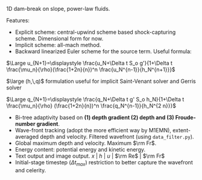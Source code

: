1D dam-break on slope, power-law fluids.

Features:
- Explicit scheme: central-upwind scheme based shock-capturing scheme. Dimensional form for now.
- Implicit scheme: all-mach method.
- Backward linearized Euler scheme for the source term. Useful formula:

$\Large u_{N+1}=\displaystyle \frac{u_N+\Delta t S_o g'}{1+\Delta t \frac{\mu_n}{\rho}(\frac{1+2n}{n})^n \frac{u_N^{n-1}}{h_N^{n+1}}}$

$\large (h,\,q)$ formulation useful for implicit Saint-Venant solver and Gerris solver

$\Large q_{N+1}=\displaystyle \frac{q_N+\Delta t g' S_o h_N}{1+\Delta t \frac{\mu_n}{\rho} (\frac{1+2n}{n})^n \frac{q_N^{n-1}}{h_N^{2 n}}}$
- Bi-tree adaptivity based on **(1) depth gradient (2) depth and (3) Froude-number gradient**.
- Wave-front tracking (adopt the more efficient way by M1EMN), extent-averaged depth and velocity. Filtered wavefront (using `data_filter.py`).
- Global maximum depth and velocity. Maximum $\rm Fr$.
- Energy content: potential energy and kinetic energy.
- Text output and image output. $x$ | $h$ | $u$ | $\rm Re$ | $\rm Fr$
- Initial-stage timestep ($\Delta t_{max}$) restriction to better capture the wavefront and celerity.
